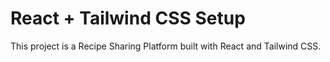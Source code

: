 # React + Tailwind CSS Setup

This project is a Recipe Sharing Platform built with React and Tailwind CSS.
